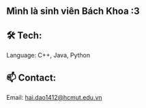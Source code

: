 ## Mình là sinh viên Bách Khoa :3
## 🛠️ Tech:
Language: C++, Java, Python
## 📫 Contact:
Email: hai.dao1412@hcmut.edu.vn

<!--
**Shinigami1412/Shinigami1412** is a ✨ _special_ ✨ repository because its `README.md` (this file) appears on your GitHub profile.

Here are some ideas to get you started:

- 🔭 I’m currently working on ...
- 🌱 I’m currently learning ...
- 👯 I’m looking to collaborate on ...
- 🤔 I’m looking for help with ...
- 💬 Ask me about ...
- 📫 How to reach me: ...
- 😄 Pronouns: ...
- ⚡ Fun fact: ...
-->
